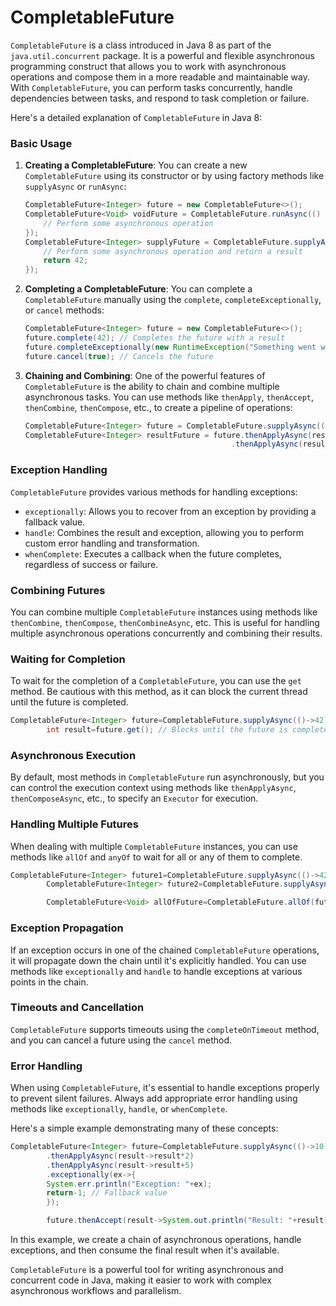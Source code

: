# CompletableFuture

`CompletableFuture` is a class introduced in Java 8 as part of the `java.util.concurrent` package. It is a powerful and
flexible asynchronous programming construct that allows you to work with asynchronous operations and compose them in a
more readable and maintainable way. With `CompletableFuture`, you can perform tasks concurrently, handle dependencies
between tasks, and respond to task completion or failure.

Here's a detailed explanation of `CompletableFuture` in Java 8:

### Basic Usage

1. **Creating a CompletableFuture**:
   You can create a new `CompletableFuture` using its constructor or by using factory methods like `supplyAsync`
   or `runAsync`:

   ```java
   CompletableFuture<Integer> future = new CompletableFuture<>();
   CompletableFuture<Void> voidFuture = CompletableFuture.runAsync(() -> {
       // Perform some asynchronous operation
   });
   CompletableFuture<Integer> supplyFuture = CompletableFuture.supplyAsync(() -> {
       // Perform some asynchronous operation and return a result
       return 42;
   });
   ```

2. **Completing a CompletableFuture**:
   You can complete a `CompletableFuture` manually using the `complete`, `completeExceptionally`, or `cancel` methods:

   ```java
   CompletableFuture<Integer> future = new CompletableFuture<>();
   future.complete(42); // Completes the future with a result
   future.completeExceptionally(new RuntimeException("Something went wrong")); // Completes exceptionally
   future.cancel(true); // Cancels the future
   ```

3. **Chaining and Combining**:
   One of the powerful features of `CompletableFuture` is the ability to chain and combine multiple asynchronous tasks.
   You can use methods like `thenApply`, `thenAccept`, `thenCombine`, `thenCompose`, etc., to create a pipeline of
   operations:

   ```java
   CompletableFuture<Integer> future = CompletableFuture.supplyAsync(() -> 10);
   CompletableFuture<Integer> resultFuture = future.thenApplyAsync(result -> result * 2)
                                                 .thenApplyAsync(result -> result + 5);
   ```

### Exception Handling

`CompletableFuture` provides various methods for handling exceptions:

- `exceptionally`: Allows you to recover from an exception by providing a fallback value.
- `handle`: Combines the result and exception, allowing you to perform custom error handling and transformation.
- `whenComplete`: Executes a callback when the future completes, regardless of success or failure.

### Combining Futures

You can combine multiple `CompletableFuture` instances using methods
like `thenCombine`, `thenCompose`, `thenCombineAsync`, etc. This is useful for handling multiple asynchronous operations
concurrently and combining their results.

### Waiting for Completion

To wait for the completion of a `CompletableFuture`, you can use the `get` method. Be cautious with this method, as it
can block the current thread until the future is completed.

```java
CompletableFuture<Integer> future=CompletableFuture.supplyAsync(()->42);
        int result=future.get(); // Blocks until the future is completed
```

### Asynchronous Execution

By default, most methods in `CompletableFuture` run asynchronously, but you can control the execution context using
methods like `thenApplyAsync`, `thenComposeAsync`, etc., to specify an `Executor` for execution.

### Handling Multiple Futures

When dealing with multiple `CompletableFuture` instances, you can use methods like `allOf` and `anyOf` to wait for all
or any of them to complete.

```java
CompletableFuture<Integer> future1=CompletableFuture.supplyAsync(()->42);
        CompletableFuture<Integer> future2=CompletableFuture.supplyAsync(()->100);

        CompletableFuture<Void> allOfFuture=CompletableFuture.allOf(future1,future2);
```

### Exception Propagation

If an exception occurs in one of the chained `CompletableFuture` operations, it will propagate down the chain until it's
explicitly handled. You can use methods like `exceptionally` and `handle` to handle exceptions at various points in the
chain.

### Timeouts and Cancellation

`CompletableFuture` supports timeouts using the `completeOnTimeout` method, and you can cancel a future using
the `cancel` method.

### Error Handling

When using `CompletableFuture`, it's essential to handle exceptions properly to prevent silent failures. Always add
appropriate error handling using methods like `exceptionally`, `handle`, or `whenComplete`.

Here's a simple example demonstrating many of these concepts:

```java
CompletableFuture<Integer> future=CompletableFuture.supplyAsync(()->10)
        .thenApplyAsync(result->result*2)
        .thenApplyAsync(result->result+5)
        .exceptionally(ex->{
        System.err.println("Exception: "+ex);
        return-1; // Fallback value
        });

        future.thenAccept(result->System.out.println("Result: "+result));
```

In this example, we create a chain of asynchronous operations, handle exceptions, and then consume the final result when
it's available.

`CompletableFuture` is a powerful tool for writing asynchronous and concurrent code in Java, making it easier to work
with complex asynchronous workflows and parallelism.